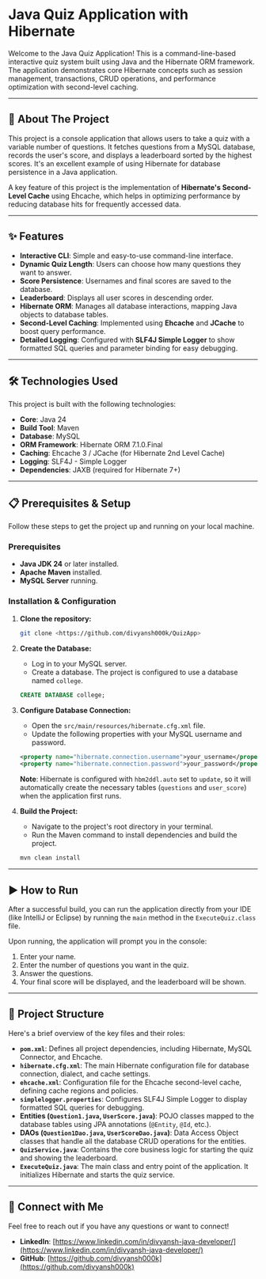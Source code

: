 # Java Quiz Application with Hibernate

Welcome to the Java Quiz Application! This is a command-line-based interactive quiz system built using Java and the Hibernate ORM framework. The application demonstrates core Hibernate concepts such as session management, transactions, CRUD operations, and performance optimization with second-level caching.

---

## 🚀 About The Project

This project is a console application that allows users to take a quiz with a variable number of questions. It fetches questions from a MySQL database, records the user's score, and displays a leaderboard sorted by the highest scores. It's an excellent example of using Hibernate for database persistence in a Java application.

A key feature of this project is the implementation of **Hibernate's Second-Level Cache** using Ehcache, which helps in optimizing performance by reducing database hits for frequently accessed data.

---

## ✨ Features

* **Interactive CLI**: Simple and easy-to-use command-line interface.
* **Dynamic Quiz Length**: Users can choose how many questions they want to answer.
* **Score Persistence**: Usernames and final scores are saved to the database.
* **Leaderboard**: Displays all user scores in descending order.
* **Hibernate ORM**: Manages all database interactions, mapping Java objects to database tables.
* **Second-Level Caching**: Implemented using **Ehcache** and **JCache** to boost query performance.
* **Detailed Logging**: Configured with **SLF4J Simple Logger** to show formatted SQL queries and parameter binding for easy debugging.

---

## 🛠️ Technologies Used

This project is built with the following technologies:

* **Core**: Java 24
* **Build Tool**: Maven
* **Database**: MySQL
* **ORM Framework**: Hibernate ORM 7.1.0.Final
* **Caching**: Ehcache 3 / JCache (for Hibernate 2nd Level Cache)
* **Logging**: SLF4J - Simple Logger
* **Dependencies**: JAXB (required for Hibernate 7+)

---

## 📋 Prerequisites & Setup

Follow these steps to get the project up and running on your local machine.

### Prerequisites

* **Java JDK 24** or later installed.
* **Apache Maven** installed.
* **MySQL Server** running.

### Installation & Configuration

1.  **Clone the repository:**
    ```sh
    git clone <https://github.com/divyansh000k/QuizApp>
    ```

2.  **Create the Database:**
    * Log in to your MySQL server.
    * Create a database. The project is configured to use a database named `college`.
    ```sql
    CREATE DATABASE college;
    ```

3.  **Configure Database Connection:**
    * Open the `src/main/resources/hibernate.cfg.xml` file.
    * Update the following properties with your MySQL username and password.
    ```xml
    <property name="hibernate.connection.username">your_username</property>
    <property name="hibernate.connection.password">your_password</property>
    ```
    **Note**: Hibernate is configured with `hbm2ddl.auto` set to `update`, so it will automatically create the necessary tables (`questions` and `user_score`) when the application first runs.

4.  **Build the Project:**
    * Navigate to the project's root directory in your terminal.
    * Run the Maven command to install dependencies and build the project.
    ```sh
    mvn clean install
    ```

---

## ▶️ How to Run

After a successful build, you can run the application directly from your IDE (like IntelliJ or Eclipse) by running the `main` method in the `ExecuteQuiz.class` file.

Upon running, the application will prompt you in the console:
1.  Enter your name.
2.  Enter the number of questions you want in the quiz.
3.  Answer the questions.
4.  Your final score will be displayed, and the leaderboard will be shown.

---

## 📂 Project Structure

Here's a brief overview of the key files and their roles:

* **`pom.xml`**: Defines all project dependencies, including Hibernate, MySQL Connector, and Ehcache.
* **`hibernate.cfg.xml`**: The main Hibernate configuration file for database connection, dialect, and cache settings.
* **`ehcache.xml`**: Configuration file for the Ehcache second-level cache, defining cache regions and policies.
* **`simplelogger.properties`**: Configures SLF4J Simple Logger to display formatted SQL queries for debugging.
* **Entities (`Question1.java`, `UserScore.java`)**: POJO classes mapped to the database tables using JPA annotations (`@Entity`, `@Id`, etc.).
* **DAOs (`Question1Dao.java`, `UserScoreDao.java`)**: Data Access Object classes that handle all the database CRUD operations for the entities.
* **`QuizService.java`**: Contains the core business logic for starting the quiz and showing the leaderboard.
* **`ExecuteQuiz.java`**: The main class and entry point of the application. It initializes Hibernate and starts the quiz service.

---

## 🔗 Connect with Me

Feel free to reach out if you have any questions or want to connect!

* **LinkedIn**: [https://www.linkedin.com/in/divyansh-java-developer/](https://www.linkedin.com/in/divyansh-java-developer/)
* **GitHub**: [https://github.com/divyansh000k](https://github.com/divyansh000k)
